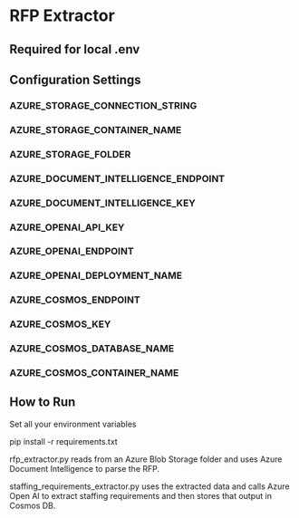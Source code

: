 # RFP Extractor


## Required for local .env
## Configuration Settings

### AZURE_STORAGE_CONNECTION_STRING
### AZURE_STORAGE_CONTAINER_NAME
### AZURE_STORAGE_FOLDER
### AZURE_DOCUMENT_INTELLIGENCE_ENDPOINT
### AZURE_DOCUMENT_INTELLIGENCE_KEY
### AZURE_OPENAI_API_KEY
### AZURE_OPENAI_ENDPOINT
### AZURE_OPENAI_DEPLOYMENT_NAME
### AZURE_COSMOS_ENDPOINT
### AZURE_COSMOS_KEY
### AZURE_COSMOS_DATABASE_NAME
### AZURE_COSMOS_CONTAINER_NAME

## How to Run
Set all your environment variables

pip install -r requirements.txt

rfp_extractor.py reads from an Azure Blob Storage folder and uses Azure Document Intelligence to parse the RFP.

staffing_requirements_extractor.py uses the extracted data and calls Azure Open AI to extract staffing requirements and then stores that output in Cosmos DB.
